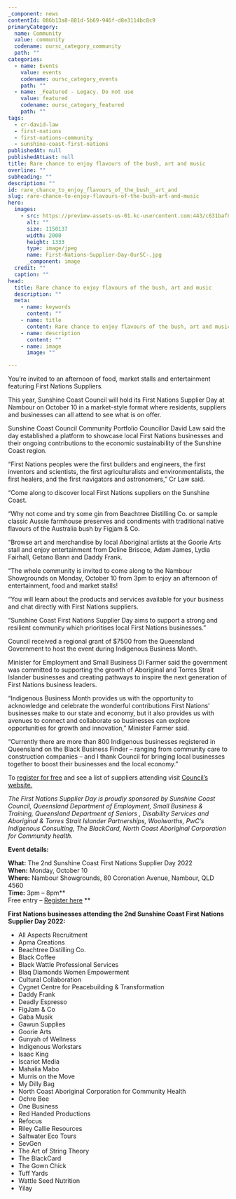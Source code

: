 ```yaml
---
_component: news
contentId: 086b13a8-881d-5b69-946f-d8e3114bc8c9
primaryCategory:
  name: Community
  value: community
  codename: oursc_category_community
  path: ""
categories:
  - name: Events
    value: events
    codename: oursc_category_events
    path: ""
  - name: _Featured - Legacy. Do not use
    value: featured
    codename: oursc_category_featured
    path: ""
tags:
  - cr-david-law
  - first-nations
  - first-nations-community
  - sunshine-coast-first-nations
publishedAt: null
publishedAtLast: null
title: Rare chance to enjoy flavours of the bush, art and music
overline: ""
subheading: ""
description: ""
id: rare_chance_to_enjoy_flavours_of_the_bush__art_and
slug: rare-chance-to-enjoy-flavours-of-the-bush-art-and-music
hero:
  images:
    - src: https://preview-assets-us-01.kc-usercontent.com:443/c631baf8-1b46-001f-580c-d0001b68b4a8/b656e840-ac83-41d2-a367-75cfa44d8d34/First-Nations-Supplier-Day-OurSC-.jpg
      alt: ""
      size: 1150137
      width: 2000
      height: 1333
      type: image/jpeg
      name: First-Nations-Supplier-Day-OurSC-.jpg
      _component: image
  credit: ""
  caption: ""
head:
  title: Rare chance to enjoy flavours of the bush, art and music
  description: ""
  meta:
    - name: keywords
      content: ""
    - name: title
      content: Rare chance to enjoy flavours of the bush, art and music
    - name: description
      content: ""
    - name: image
      image: ""

---
```

You’re invited to an afternoon of food, market stalls and entertainment featuring First Nations Suppliers.

This year, Sunshine Coast Council will hold its First Nations Supplier Day at Nambour on October 10 in a market-style format where residents, suppliers and businesses can all attend to see what is on offer.

Sunshine Coast Council Community Portfolio Councillor David Law said the day established a platform to showcase local First Nations businesses and their ongoing contributions to the economic sustainability of the Sunshine Coast region.

“First Nations peoples were the first builders and engineers, the first inventors and scientists, the first agriculturalists and environmentalists, the first healers, and the first navigators and astronomers,” Cr Law said.

“Come along to discover local First Nations suppliers on the Sunshine Coast.

“Why not come and try some gin from Beachtree Distilling Co. or sample classic Aussie farmhouse preserves and condiments with traditional native flavours of the Australia bush by Figjam & Co.

“Browse art and merchandise by local Aboriginal artists at the Goorie Arts stall and enjoy entertainment from Deline Briscoe, Adam James, Lydia Fairhall, Getano Bann and Daddy Frank.

“The whole community is invited to come along to the Nambour Showgrounds on Monday, October 10 from 3pm to enjoy an afternoon of entertainment, food and market stalls!

“You will learn about the products and services available for your business and chat directly with First Nations suppliers.

“Sunshine Coast First Nations Supplier Day aims to support a strong and resilient community which prioritises local First Nations businesses.”

Council received a regional grant of $7500 from the Queensland Government to host the event during Indigenous Business Month.

Minister for Employment and Small Business Di Farmer said the government was committed to supporting the growth of Aboriginal and Torres Strait Islander businesses and creating pathways to inspire the next generation of First Nations business leaders.

“Indigenous Business Month provides us with the opportunity to acknowledge and celebrate the wonderful contributions First Nations’ businesses make to our state and economy, but it also provides us with avenues to connect and collaborate so businesses can explore opportunities for growth and innovation,” Minister Farmer said.

“Currently there are more than 800 Indigenous businesses registered in Queensland on the Black Business Finder – ranging from community care to construction companies – and I thank Council for bringing local businesses together to boost their businesses and the local economy.”

To [register for free](https://www.eventbrite.com.au/e/the-2nd-sunshine-coast-first-nations-supplier-day-2022-tickets-410169206137)
&#x20;and see a list of suppliers attending visit [Council’s website.](https://www.sunshinecoast.qld.gov.au/Living-and-Community/First-Nations-Partnerships/First-Nations-events/Sunshine-Coast-First-Nations-Supplier-Day)


*The First Nations Supplier Day is proudly sponsored by Sunshine Coast Council, Queensland Department of Employment, Small Business & Training, Queensland Department of Seniors , Disability Services and Aboriginal & Torres Strait Islander Partnerships, Woolworths, PwC’s Indigenous Consulting, The BlackCard, North Coast Aboriginal Corporation for Community health.*

**Event details:**

**What:** The 2nd Sunshine Coast First Nations Supplier Day 2022\
**When:** Monday, October 10\
**Where:** Nambour Showgrounds, 80 Coronation Avenue, Nambour, QLD 4560\
**Time:** 3pm – 8pm\*\*\
Free entry – [Register here](https://www.eventbrite.com.au/e/the-2nd-sunshine-coast-first-nations-supplier-day-2022-tickets-410169206137)
\*\*

**First Nations businesses attending the 2nd Sunshine Coast First Nations Supplier Day 2022:**

*   All Aspects Recruitment
*   A﻿pma Creations
*   Beachtree Distilling Co.
*   B﻿lack Coffee
*   Black Wattle Professional Services
*   Blaq Diamonds Women Empowerment
*   Cultural Collaboration
*   Cygnet Centre for Peacebuilding & Transformation
*   Daddy Frank
*   Deadly Espresso
*   FigJam & Co
*   Gaba Musik
*   Gawun Supplies
*   G﻿oorie Arts
*   Gunyah of Wellness
*   Indigenous Workstars
*   Isaac King
*   I﻿scariot Media
*   M﻿ahalia Mabo
*   Murris on the Move
*   My Dilly Bag
*   North Coast Aboriginal Corporation for Community Health
*   Ochre Bee
*   O﻿ne Business
*   Red Handed Productions
*   Refocus
*   Riley Callie Resources
*   Saltwater Eco Tours
*   SevGen
*   The Art of String Theory
*   The BlackCard
*   The Gown Chick
*   Tuff Yards
*   Wattle Seed Nutrition
*   Yilay
